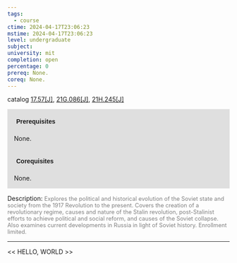 ```yaml
---
tags:
  - course
ctime: 2024-04-17T23:06:23
mstime: 2024-04-17T23:06:23
level: undergraduate
subject: 
university: mit
completion: open
percentage: 0
prereq: None.
coreq: None.
---
```


catalog [17.57[J]](http://student.mit.edu/catalog/m17b.html#17.57), [21G.086[J]](http://student.mit.edu/catalog/m21Ga.html#21G.086), [21H.245[J]](http://student.mit.edu/catalog/m21Ha.html#21H.245)

<span style="display: block; padding: 15px; background-color: rgb(100, 100, 100, 0.2);"><font id="m_prereq1626_0" style="display: block; font-family: Arial, sans-serif; font-weight: bold; padding: 5px">Prerequisites</font><br><span id="prereq1626_0">None.</span></span>
<span style="display: block; padding: 15px; background-color: rgb(100, 100, 100, 0.2);"><font id="m_coreq1626_0" style="display: block; font-family: Arial, sans-serif; font-weight: bold; padding: 5px">Corequisites</font><br><span id="coreq1626_0">None.</span></span>

<font style="">Description:</font>
<font style="color: grey; font-size: 0.8rem;">Explores the political and historical evolution of the Soviet state and society from the 1917 Revolution to the present. Covers the creation of a revolutionary regime, causes and nature of the Stalin revolution, post-Stalinist efforts to achieve political and social reform, and causes of the Soviet collapse. Also examines current developments in Russia in light of Soviet history. Enrollment limited.</font>



---

<< HELLO, WORLD >>
